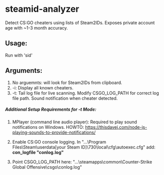 # steamid-analyzer
Detect CS:GO cheaters using lists of Steam2IDs.
Exposes private account age with ~1-3 month accuracy.

## Usage:
Run with 'sid'

## Arguments:
1. No arguemnts: will look for Steam2IDs from clipboard.
2. -i: Display all known cheaters.
3. -t: Tail log file for live scanning.  Modify CSGO_LOG_PATH for correct log file path. Sound notification when cheater detected.

##### Additional Setup Requirements for -t Mode:
1. MPlayer (command line audio player): Required to play sound notifications on Windows.
HOWTO: https://thisdavej.com/node-js-playing-sounds-to-provide-notifications/

2. Enable CS:GO console logging.
In "...\Program Files\Steam\userdata[your Steam ID]\730\local\cfg\autoexec.cfg" add:
**con_logfile "conlog.log"**

3. Point CSGO_LOG_PATH here:
"...\steamapps\common\Counter-Strike Global Offensive\csgo\conlog.log"
